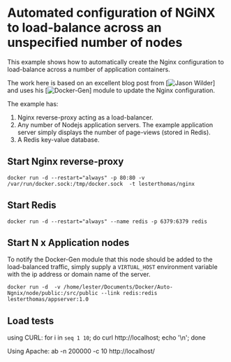 Automated configuration of NGiNX to load-balance across an unspecified number of nodes
======================================================================================

This example shows how to automatically create the Nginx configuration to load-balance across a number of application containers.

The work here is based on an excellent blog post from [![Jason Wilder](http://jasonwilder.com/blog/2014/03/25/automated-nginx-reverse-proxy-for-docker/)] and uses his [![Docker-Gen](https://github.com/jwilder/docker-gen)] module to update the Nginx configuration.


The example has:

1. Nginx reverse-proxy acting as a load-balancer.
2. Any number of Nodejs application servers. The example application server simply displays the number of page-views (stored in Redis).
3. A Redis key-value database.


Start Nginx reverse-proxy
-------------------------

```
docker run -d --restart="always" -p 80:80 -v /var/run/docker.sock:/tmp/docker.sock  -t lesterthomas/nginx
```

Start Redis
-----------

```
docker run -d --restart="always" --name redis -p 6379:6379 redis
```


Start N x Application nodes
---------------------------

To notify the Docker-Gen module that this node should be added to the load-balanced traffic, simply supply a `VIRTUAL_HOST` environment variable with the ip address or domain name of the server.

```
docker run -d  -v /home/lester/Documents/Docker/Auto-Ngnix/node/public:/src/public --link redis:redis lesterthomas/appserver:1.0
```





Load tests
----------

using CURL:
for i in `seq 1 10`; do curl http://localhost; echo '\n'; done

Using Apache:
ab -n 200000 -c 10 http://localhost/


